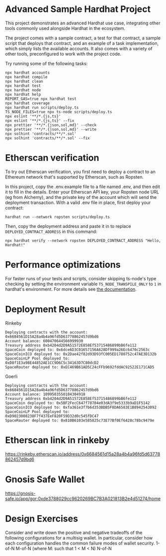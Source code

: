 # Advanced Sample Hardhat Project

This project demonstrates an advanced Hardhat use case, integrating other tools commonly used alongside Hardhat in the ecosystem.

The project comes with a sample contract, a test for that contract, a sample script that deploys that contract, and an example of a task implementation, which simply lists the available accounts. It also comes with a variety of other tools, preconfigured to work with the project code.

Try running some of the following tasks:

```shell
npx hardhat accounts
npx hardhat compile
npx hardhat clean
npx hardhat test
npx hardhat node
npx hardhat help
REPORT_GAS=true npx hardhat test
npx hardhat coverage
npx hardhat run scripts/deploy.ts
TS_NODE_FILES=true npx ts-node scripts/deploy.ts
npx eslint '**/*.{js,ts}'
npx eslint '**/*.{js,ts}' --fix
npx prettier '**/*.{json,sol,md}' --check
npx prettier '**/*.{json,sol,md}' --write
npx solhint 'contracts/**/*.sol'
npx solhint 'contracts/**/*.sol' --fix
```

# Etherscan verification

To try out Etherscan verification, you first need to deploy a contract to an Ethereum network that's supported by Etherscan, such as Ropsten.

In this project, copy the .env.example file to a file named .env, and then edit it to fill in the details. Enter your Etherscan API key, your Ropsten node URL (eg from Alchemy), and the private key of the account which will send the deployment transaction. With a valid .env file in place, first deploy your contract:

```shell
hardhat run --network ropsten scripts/deploy.ts
```

Then, copy the deployment address and paste it in to replace `DEPLOYED_CONTRACT_ADDRESS` in this command:

```shell
npx hardhat verify --network ropsten DEPLOYED_CONTRACT_ADDRESS "Hello, Hardhat!"
```

# Performance optimizations

For faster runs of your tests and scripts, consider skipping ts-node's type checking by setting the environment variable `TS_NODE_TRANSPILE_ONLY` to `1` in hardhat's environment. For more details see [the documentation](https://hardhat.org/guides/typescript.html#performance-optimizations).

# Deployment Result
Rinkeby
```
Deploying contracts with the account: 0x6684561D15A28a4b4a96fd5D63778862457d9bd6
Account balance: 600470644566999930
Treasury address 0xb4204d2D9A51572E858Ef53715486899bB6fe112
SpaceCoin deployed to: 0x6dce6D3C01657156A628Df999a26Ec6470c2563c
SpaceCoinICO deployed to: 0x2Dae42f82d93D93fC005ED1780752c47AE3D132b
SpaceCoinLP Pool deployed to: 0xD8f1E3a98E44852AE1CC9D6C5c34163D7C80dcD2
SpaceRouter deployed to: 0xEC469B61AD5C24cFFb9692fddAC92522E171CAD5
```

Goerli
```
Deploying contracts with the account: 0x6684561D15A28a4b4a96fd5D63778862457d9bd6
Account balance: 1099503550184304918
Treasury address 0xb4204d2D9A51572E858Ef53715486899bB6fe112
SpaceCoin deployed to: 0x5BF2FecC647f78704e03dA3f9e5333b9aD1F5142
SpaceCoinICO deployed to: 0xfa361e3f7b6d353BDB5F8DA6583E1B8942543092
SpaceCoinLP Pool deployed to: 0xD9023008238F7f437EeF820F59D32d0c545fDC47
SpaceRouter deployed to: 0x810B6103e585825c73E77Bf0Ef6428c78bc9479e
```

# Etherscan link in rinkeby

https://rinkeby.etherscan.io/address/0x6684561d15a28a4b4a96fd5d63778862457d9bd6

# Gnosis Safe Wallet
https://gnosis-safe.io/app/gor:0xde3788029cc9620269BC7B3A021813B2e4d51274/home

# Design Exercises

Consider and write down the positive and negative tradeoffs of the following configurations for a multisig wallet. In particular, consider how each configuration handles the common failure modes of wallet security.
1-of-N
M-of-N (where M: such that 1 < M < N)
N-of-N
